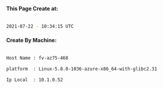 
   
#### This Page Create at:

```bash

2021-07-22 - 10:34:15 UTC

```

#### Create By Machine:

```bash

Host Name : fv-az75-468

platform  : Linux-5.8.0-1036-azure-x86_64-with-glibc2.31

Ip Local  : 10.1.0.52

```

